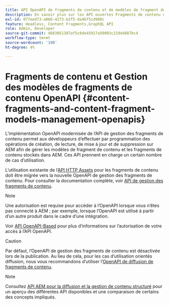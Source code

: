 ```yaml
---
title: API OpenAPI de fragments de contenu et de modèles de fragment de contenu
description: En savoir plus sur les API ouvertes Fragments de contenu et Modèles de fragment de contenu .
exl-id: 077eed73-a066-4273-b2f5-da4bf5cd900c
feature: Headless, Content Fragments,GraphQL API
role: Admin, Developer
source-git-commit: d683051387af5c0de45917a50003c2194d887bc4
workflow-type: tm+mt
source-wordcount: '190'
ht-degree: 4%

---
```


# Fragments de contenu et Gestion des modèles de fragments de contenu OpenAPI {#content-fragments-and-content-fragment-models-management-openapis}

L’implémentation OpenAPI modernisée de l’API de gestion des fragments de contenu permet aux développeurs d’effectuer par programmation des opérations de création, de lecture, de mise à jour et de suppression sur AEM afin de gérer les modèles de fragment de contenu et les fragments de contenu stockés dans AEM. Ces API prennent en charge un certain nombre de cas d’utilisation.

L’utilisation existante de l’[API HTTP Assets](https://experienceleague.adobe.com/fr/docs/experience-manager-cloud-service/content/assets/admin/mac-api-assets) pour les fragments de contenu doit être migrée vers la nouvelle OpenAPI de gestion des fragments de contenu. Pour consulter la documentation complète, voir [API de gestion des fragments de contenu](https://developer.adobe.com/experience-cloud/experience-manager-apis/api/stable/sites/).

>[!NOTE]
>
>Une autorisation est requise pour accéder à l’OpenAPI lorsque vous n’êtes pas connecté à AEM ; par exemple, lorsque l’OpenAPI est utilisé à partir d’un autre produit dans le cadre d’une intégration.
>
>Voir [API OpenAPI-Based](/help/implementing/developing/open-api-based-apis.md) pour plus d’informations sur l’autorisation de votre accès à l’API OpenAPI.

>[!CAUTION]
>
>Par défaut, l’OpenAPI de gestion des fragments de contenu est désactivée lors de la publication. Au lieu de cela, pour les cas d’utilisation orientés diffusion, nous vous recommandons d’utiliser l’[OpenAPI de diffusion de fragments de contenu](/help/headless/aem-content-fragment-delivery-with-openapi.md).

>[!NOTE]
>
>Consultez [API AEM pour la diffusion et la gestion de contenu structuré](/help/headless/apis-headless-and-content-fragments.md) pour un aperçu des différentes API disponibles et une comparaison de certains des concepts impliqués.